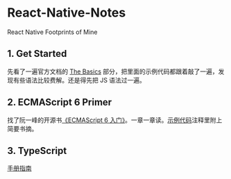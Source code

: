 # React-Native-Notes
React Native Footprints of Mine

## 1. Get Started

先看了一遍官方文档的 [The Basics](https://facebook.github.io/react-native/docs/getting-started.html) 部分，把里面的示例代码都跟着敲了一遍，发现有些语法比较费解。还是得先把 JS 语法过一遍。

## 2. ECMAScript 6 Primer

找了阮一峰的开源书[《ECMAScript 6 入门》](http://es6.ruanyifeng.com/)。一章一章读。[示例代码](https://github.com/zssr/React-Native-Notes/tree/master/code-snippets/es6-primer)注释里附上简要书摘。

## 3. TypeScript

[手册指南](https://www.tslang.cn/docs/handbook/basic-types.html)
